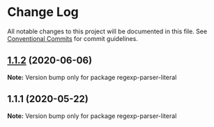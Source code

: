 # Change Log

All notable changes to this project will be documented in this file.
See [Conventional Commits](https://conventionalcommits.org) for commit guidelines.

## [1.1.2](https://github.com/bluelovers/ws-regexp/compare/regexp-parser-literal@1.1.1...regexp-parser-literal@1.1.2) (2020-06-06)

**Note:** Version bump only for package regexp-parser-literal





## 1.1.1 (2020-05-22)

**Note:** Version bump only for package regexp-parser-literal
